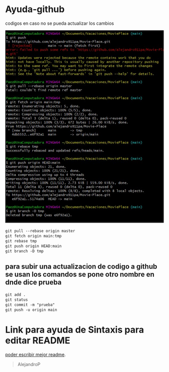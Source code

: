 # Ayuda-github
codigos en caso no se pueda actualizar los cambios

![por_si_acaso](imagen.jpg)

```
git pull --rebase origin master
git fetch origin main:tmp
git rebase tmp
git push origin HEAD:main
git branch -D tmp
```
## para subir una actualizacion de codigo a github se usan los comandos se pone otro nombre en dnde dice prueba
```
git add .
git status
git commit -m "prueba"
git push -u origin main
```
# Link para ayuda de Sintaxis para editar README
[poder escribir mejor readme](https://docs.github.com/es/get-started/writing-on-github/getting-started-with-writing-and-formatting-on-github/basic-writing-and-formatting-syntax).
> AlejandroP
